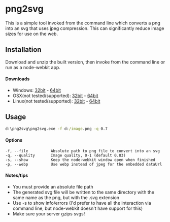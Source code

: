 # png2svg
This is a simple tool invoked from the command line which converts a png into an svg that uses jpeg compression.  This can significantly reduce image sizes for use on the web.

## Installation
Download and unzip the built version, then invoke from the command line or run as a node-webkit app.

#### Downloads
   * Windows: [32bit](https://github.com/arenanet/png2svg/releases/download/0.1.0/png2svg-win32.zip) - [64bit](https://github.com/arenanet/png2svg/releases/download/0.1.0/png2svg-win64.zip)
   * OSX(not tested/supported): [32bit](https://github.com/arenanet/png2svg/releases/download/0.1.0/png2svg-osx32.zip) - [64bit](https://github.com/arenanet/png2svg/releases/download/0.1.0/png2svg-osx64.zip)
   * Linux(not tested/supported): [32bit](https://github.com/arenanet/png2svg/releases/download/0.1.0/png2svg-linux32.tar.gz) - [64bit](https://github.com/arenanet/png2svg/releases/download/0.1.0/png2svg-linux64.tar.gz)

## Usage
```bat
d:\png2svg\png2svg.exe -f d:/image.png -q 0.7
```

#### Options
    -f, --file          Absolute path to png file to convert into an svg
    -q, --quality       Image quality, 0-1 (default 0.83)
    -s, --show          Keep the node-webkit window open when finished
    -p, --webp          Use webp instead of jpeg for the embedded dataUrl

#### Notes/tips
   * You must provide an absolute file path
   * The generated svg file will be written to the same directory with the same name as the png, but with the .svg extension
   * Use -s to show info/errors (I'd prefer to have all the interaction via command line, but node-webkit doesn't have support for this)
   * Make sure your server gzips svgs!

